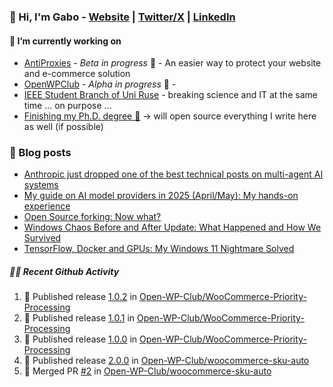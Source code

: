 ### 👋 Hi, I'm Gabo - [Website](https://gkanev.com) | [Twitter/X](https://twitter.com/mrgkanev) | [LinkedIn](https://www.linkedin.com/in/mrgkanev)

#### 🔭 I’m currently working on
- [AntiProxies](https://antiproxies.com/) - *Beta in progress* 🚀 -  An easier way to protect your website and e-commerce solution
- [OpenWPClub](https://openwpclub.com/) - *Alpha in progress* 🚀 - 
- [IEEE Student Branch of Uni Ruse](https://github.com/IEEE-Student-Branch-of-Uni-Ruse) - breaking science and IT at the same time ... on purpose ...
- [Finishing my Ph.D. degree 🤔](https://scholar.google.com/citations?user=En7GPEsAAAAJ&hl=en) -> will open source everything I write here as well (if possible)

### 📖 Blog posts
<!-- BLOG-POST-LIST:START -->
- [Anthropic just dropped one of the best technical posts on multi-agent AI systems](https://gkanev.com/posts/anthropic-just-dropped-one-of-the-best-technical-posts-on-multi-agent-ai-systems/)
- [My guide on AI model providers in 2025 &lpar;April/May&rpar;: My hands-on experience](https://gkanev.com/posts/my-guide-on-ai-model-providers-in-2025-april-may-my-hands-on-experience/)
- [Open Source forking: Now what?](https://gkanev.com/posts/open-source-forking-now-what/)
- [Windows Chaos Before and After Update: What Happened and How We Survived](https://gkanev.com/posts/windows-chaos-after-update-what-happened-and-how-we-survived/)
- [TensorFlow, Docker and GPUs: My Windows 11 Nightmare Solved](https://gkanev.com/posts/tensorflow-docker-and-gpus-my-windows-11-nightmare-solved/)
<!-- BLOG-POST-LIST:END -->

##### 🧑‍💻 Recent Github Activity

<!--START_SECTION:activity-->
1. 🚀 Published release [1.0.2](https://github.com/Open-WP-Club/WooCommerce-Priority-Processing/releases/tag/1.0.2) in [Open-WP-Club/WooCommerce-Priority-Processing](https://github.com/Open-WP-Club/WooCommerce-Priority-Processing)
2. 🚀 Published release [1.0.1](https://github.com/Open-WP-Club/WooCommerce-Priority-Processing/releases/tag/1.0.1) in [Open-WP-Club/WooCommerce-Priority-Processing](https://github.com/Open-WP-Club/WooCommerce-Priority-Processing)
3. 🚀 Published release [1.0.0](https://github.com/Open-WP-Club/WooCommerce-Priority-Processing/releases/tag/1.0.0) in [Open-WP-Club/WooCommerce-Priority-Processing](https://github.com/Open-WP-Club/WooCommerce-Priority-Processing)
4. 🚀 Published release [2.0.0](https://github.com/Open-WP-Club/woocommerce-sku-auto/releases/tag/2.0.0) in [Open-WP-Club/woocommerce-sku-auto](https://github.com/Open-WP-Club/woocommerce-sku-auto)
5. 🎉 Merged PR [#2](https://github.com/Open-WP-Club/woocommerce-sku-auto/pull/2) in [Open-WP-Club/woocommerce-sku-auto](https://github.com/Open-WP-Club/woocommerce-sku-auto)
<!--END_SECTION:activity-->
